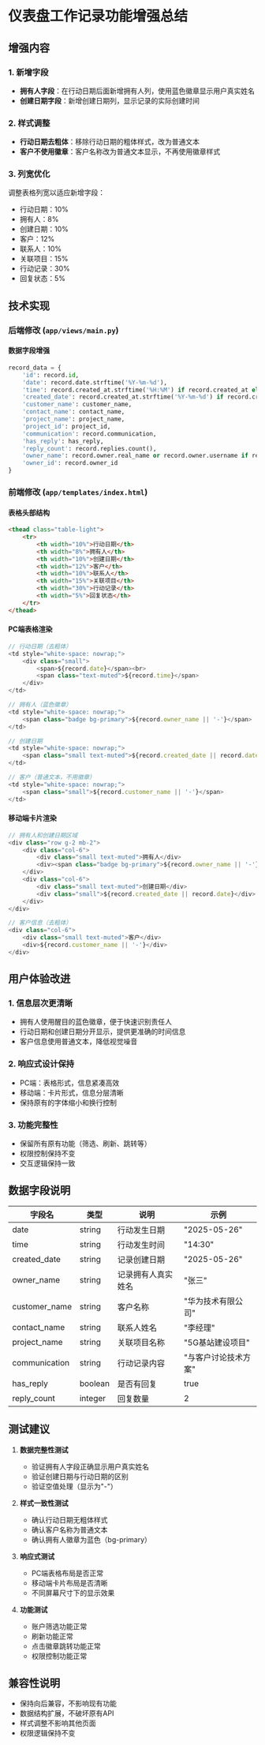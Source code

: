 # 仪表盘工作记录功能增强总结

## 增强内容

### 1. 新增字段
- **拥有人字段**：在行动日期后面新增拥有人列，使用蓝色徽章显示用户真实姓名
- **创建日期字段**：新增创建日期列，显示记录的实际创建时间

### 2. 样式调整
- **行动日期去粗体**：移除行动日期的粗体样式，改为普通文本
- **客户不使用徽章**：客户名称改为普通文本显示，不再使用徽章样式

### 3. 列宽优化
调整表格列宽以适应新增字段：
- 行动日期：10%
- 拥有人：8%
- 创建日期：10%
- 客户：12%
- 联系人：10%
- 关联项目：15%
- 行动记录：30%
- 回复状态：5%

## 技术实现

### 后端修改 (`app/views/main.py`)

#### 数据字段增强
```python
record_data = {
    'id': record.id,
    'date': record.date.strftime('%Y-%m-%d'),
    'time': record.created_at.strftime('%H:%M') if record.created_at else '',
    'created_date': record.created_at.strftime('%Y-%m-%d') if record.created_at else record.date.strftime('%Y-%m-%d'),
    'customer_name': customer_name,
    'contact_name': contact_name,
    'project_name': project_name,
    'project_id': project_id,
    'communication': record.communication,
    'has_reply': has_reply,
    'reply_count': record.replies.count(),
    'owner_name': record.owner.real_name or record.owner.username if record.owner else '',
    'owner_id': record.owner_id
}
```

### 前端修改 (`app/templates/index.html`)

#### 表格头部结构
```html
<thead class="table-light">
    <tr>
        <th width="10%">行动日期</th>
        <th width="8%">拥有人</th>
        <th width="10%">创建日期</th>
        <th width="12%">客户</th>
        <th width="10%">联系人</th>
        <th width="15%">关联项目</th>
        <th width="30%">行动记录</th>
        <th width="5%">回复状态</th>
    </tr>
</thead>
```

#### PC端表格渲染
```javascript
// 行动日期（去粗体）
<td style="white-space: nowrap;">
    <div class="small">
        <span>${record.date}</span><br>
        <span class="text-muted">${record.time}</span>
    </div>
</td>

// 拥有人（蓝色徽章）
<td style="white-space: nowrap;">
    <span class="badge bg-primary">${record.owner_name || '-'}</span>
</td>

// 创建日期
<td style="white-space: nowrap;">
    <span class="small text-muted">${record.created_date || record.date}</span>
</td>

// 客户（普通文本，不用徽章）
<td style="white-space: nowrap;">
    <span class="small">${record.customer_name || '-'}</span>
</td>
```

#### 移动端卡片渲染
```javascript
// 拥有人和创建日期区域
<div class="row g-2 mb-2">
    <div class="col-6">
        <div class="small text-muted">拥有人</div>
        <div><span class="badge bg-primary">${record.owner_name || '-'}</span></div>
    </div>
    <div class="col-6">
        <div class="small text-muted">创建日期</div>
        <div class="small">${record.created_date || record.date}</div>
    </div>
</div>

// 客户信息（去粗体）
<div class="col-6">
    <div class="small text-muted">客户</div>
    <div>${record.customer_name || '-'}</div>
</div>
```

## 用户体验改进

### 1. 信息层次更清晰
- 拥有人使用醒目的蓝色徽章，便于快速识别责任人
- 行动日期和创建日期分开显示，提供更准确的时间信息
- 客户信息使用普通文本，降低视觉噪音

### 2. 响应式设计保持
- PC端：表格形式，信息紧凑高效
- 移动端：卡片形式，信息分层清晰
- 保持原有的字体缩小和换行控制

### 3. 功能完整性
- 保留所有原有功能（筛选、刷新、跳转等）
- 权限控制保持不变
- 交互逻辑保持一致

## 数据字段说明

| 字段名 | 类型 | 说明 | 示例 |
|--------|------|------|------|
| date | string | 行动发生日期 | "2025-05-26" |
| time | string | 行动发生时间 | "14:30" |
| created_date | string | 记录创建日期 | "2025-05-26" |
| owner_name | string | 记录拥有人真实姓名 | "张三" |
| customer_name | string | 客户名称 | "华为技术有限公司" |
| contact_name | string | 联系人姓名 | "李经理" |
| project_name | string | 关联项目名称 | "5G基站建设项目" |
| communication | string | 行动记录内容 | "与客户讨论技术方案" |
| has_reply | boolean | 是否有回复 | true |
| reply_count | integer | 回复数量 | 2 |

## 测试建议

1. **数据完整性测试**
   - 验证拥有人字段正确显示用户真实姓名
   - 验证创建日期与行动日期的区别
   - 验证空值处理（显示为"-"）

2. **样式一致性测试**
   - 确认行动日期无粗体样式
   - 确认客户名称为普通文本
   - 确认拥有人徽章为蓝色（bg-primary）

3. **响应式测试**
   - PC端表格布局是否正常
   - 移动端卡片布局是否清晰
   - 不同屏幕尺寸下的显示效果

4. **功能测试**
   - 账户筛选功能正常
   - 刷新功能正常
   - 点击徽章跳转功能正常
   - 权限控制功能正常

## 兼容性说明

- 保持向后兼容，不影响现有功能
- 数据结构扩展，不破坏原有API
- 样式调整不影响其他页面
- 权限逻辑保持不变 